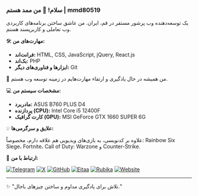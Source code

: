 ### سلام! 👋 من ممد هستم | mmd80519

یک توسعه‌دهنده وب پرشور مستقر در قم، ایران. من عاشق ساختن برنامه‌های کاربردی وب تعاملی و کاربرپسند هستم.

🛠️ **مهارت‌های من:**

* **فرانت‌اند:** HTML, CSS, JavaScript, jQuery, React.js
* **بک‌اند:** PHP
* **ابزارها و فناوری‌های دیگر:** Git

🌱 من همیشه در حال یادگیری و ارتقاء مهارت‌هایم در زمینه توسعه وب هستم.

💻 **مشخصات سیستم من:**

* **مادربرد:** ASUS B760 PLUS D4
* **پردازنده (CPU):** Intel Core i5 12400F
* **کارت گرافیک (GPU):** MSI GeForce GTX 1660 SUPER 6G

💡 **علایق و سرگرمی‌ها:**

علاوه بر کدنویسی، به بازی‌های ویدیویی هم علاقه دارم، مخصوصاً: Rainbow Six Siege، Fortnite، Call of Duty: Warzone و Counter-Strike.

🤝 **ارتباط با من:**

[![Telegram](https://img.shields.io/badge/Telegram-%232CA5E0.svg?style=for-the-badge&logo=telegram&logoColor=white)](https://t.me/mmd80519)
[![X](https://img.shields.io/badge/X-%23000000.svg?style=for-the-badge&logo=x&logoColor=white)](https://x.com/mmd80519)
[![GitHub](https://img.shields.io/badge/GitHub-%2324292e.svg?style=for-the-badge&logo=github&logoColor=white)](https://github.com/mmd80519)
[![Eitaa](https://img.shields.io/badge/Eitaa-%2351B259.svg?style=for-the-badge&logo=eitaa&logoColor=white)](https://eitaa.com/mmd80519)
[![Rubika](https://img.shields.io/badge/Rubika-%23E63946.svg?style=for-the-badge&logo=rubika&logoColor=white)](https://rubika.ir/mmd80519)
[![Website](https://img.shields.io/badge/Website-%23f0f0f0.svg?style=for-the-badge&logo=web&logoColor=black)](https://mmd80519.sbs)

---

✨ "تلاش برای یادگیری مداوم و ساختن چیزهای باحال."

<!--
**mmd80519/mmd80519** is a ✨ _special_ ✨ repository because its `README.md` (this file) appears on your GitHub profile.

Here are some ideas to get you started:

- 🔭 I’m currently working on ...
- 🌱 I’m currently learning ...
- 👯 I’m looking to collaborate on ...
- 🤔 I’m looking for help with ...
- 💬 Ask me about ...
- 📫 How to reach me: ...
- 😄 Pronouns: ...
- ⚡ Fun fact: ...
-->
